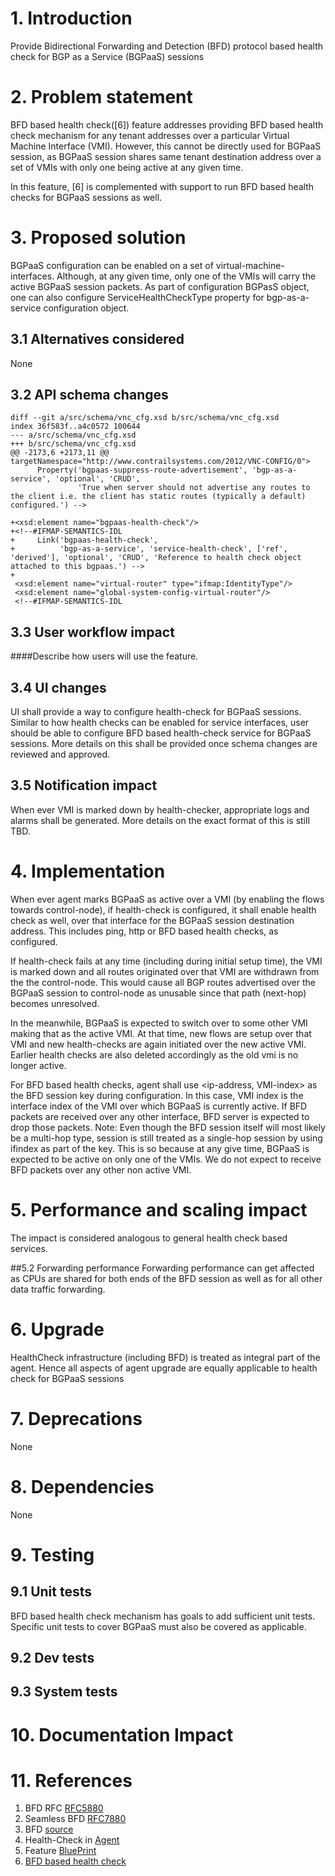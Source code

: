 # 1. Introduction
Provide Bidirectional Forwarding and Detection (BFD) protocol based health check
for BGP as a Service (BGPaaS) sessions

# 2. Problem statement
BFD based health check([6]) feature addresses providing BFD based health check
mechanism for any tenant addresses over a particular Virtual Machine Interface
(VMI). However, this cannot be directly used for BGPaaS session, as BGPaaS
session shares same tenant destination address over a set of VMIs with only one
being active at any given time.

In this feature, [6] is complemented with support to run BFD based health checks
for BGPaaS sessions as well.

# 3. Proposed solution
BGPaaS configuration can be enabled on a set of virtual-machine-interfaces.
Although, at any given time, only one of the VMIs will carry the active BGPaaS
session packets. As part of configuration BGPasS object, one can also configure
ServiceHealthCheckType property for bgp-as-a-service configuration object.

## 3.1 Alternatives considered
None

## 3.2 API schema changes
```
diff --git a/src/schema/vnc_cfg.xsd b/src/schema/vnc_cfg.xsd
index 36f583f..a4c0572 100644
--- a/src/schema/vnc_cfg.xsd
+++ b/src/schema/vnc_cfg.xsd
@@ -2173,6 +2173,11 @@ targetNamespace="http://www.contrailsystems.com/2012/VNC-CONFIG/0">
      Property('bgpaas-suppress-route-advertisement', 'bgp-as-a-service', 'optional', 'CRUD',
               'True when server should not advertise any routes to the client i.e. the client has static routes (typically a default) configured.') -->

+<xsd:element name="bgpaas-health-check"/>
+<!--#IFMAP-SEMANTICS-IDL
+     Link('bgpaas-health-check',
+          'bgp-as-a-service', 'service-health-check', ['ref', 'derived'], 'optional', 'CRUD', 'Reference to health check object attached to this bgpaas.') -->
+
 <xsd:element name="virtual-router" type="ifmap:IdentityType"/>
 <xsd:element name="global-system-config-virtual-router"/>
 <!--#IFMAP-SEMANTICS-IDL
```

## 3.3 User workflow impact
####Describe how users will use the feature.

## 3.4 UI changes
UI shall provide a way to configure health-check for BGPaaS sessions. Similar
to how health checks can be enabled for service interfaces, user should be able
to configure BFD based health-check service for BGPaaS sessions. More details
on this shall be provided once schema changes are reviewed and approved.

## 3.5 Notification impact
When ever VMI is marked down by health-checker, appropriate logs and alarms
shall be generated. More details on the exact format of this is still TBD.

# 4. Implementation
When ever agent marks BGPaaS as active over a VMI (by enabling the flows
towards control-node), if health-check is configured, it shall enable health
check as well, over that interface for the BGPaaS session destination address.
This includes ping, http or BFD based health checks, as configured.

If health-check fails at any time (including during initial setup time), the
VMI is marked down and all routes originated over that VMI are withdrawn from
the the control-node. This would cause all BGP routes advertised over the
BGPaaS session to control-node as unusable since that path (next-hop) becomes
unresolved.

In the meanwhile, BGPaaS is expected to switch over to some other VMI making
that as the active VMI. At that time, new flows are setup over that VMI and
new health-checks are again initiated over the new active VMI. Earlier health
checks are also deleted accordingly as the old vmi is no longer active.

For BFD based health checks, agent shall use <ip-address, VMI-index> as the
BFD session key during configuration. In this case, VMI index is the interface
index of the VMI over which BGPaaS is currently active. If BFD packets are
received over any other interface, BFD server is expected to drop those packets.
Note: Even though the BFD session itself will most likely be a multi-hop type,
session is still treated as a single-hop session by using ifindex as part of
the key. This is so because at any give time, BGPaaS is expected to be active
on only one of the VMIs. We do not expect to receive BFD packets over any other
non active VMI.

# 5. Performance and scaling impact
The impact is considered analogous to general health check based services.

##5.2 Forwarding performance
Forwarding performance can get affected as CPUs are shared for both ends of the
BFD session as well as for all other data traffic forwarding.

# 6. Upgrade
HealthCheck infrastructure (including BFD) is treated as integral part of the
agent. Hence all aspects of agent upgrade are equally applicable to health
check for BGPaaS sessions

# 7. Deprecations
None

# 8. Dependencies
None

# 9. Testing
## 9.1 Unit tests
BFD based health check mechanism has goals to add sufficient unit tests.
Specific unit tests to cover BGPaaS must also be covered as applicable.

## 9.2 Dev tests
## 9.3 System tests

# 10. Documentation Impact

# 11. References

1. BFD RFC [RFC5880](https://tools.ietf.org/html/rfc5880)
2. Seamless BFD [RFC7880](https://tools.ietf.org/html/rfc7880)
3. BFD [source](https://github.com/Juniper/contrail-controller/tree/master/src/bfd)
4. Health-Check in [Agent](https://github.com/Juniper/contrail-controller/blob/master/src/vnsw/agent/oper/health_check.cc)
5. Feature [BluePrint](https://blueprints.launchpad.net/juniperopenstack/+spec/bfd-for-bgpaas)
6. [BFD based health check](https://blueprints.launchpad.net/juniperopenstack/+spec/bfd-over-vmis)
